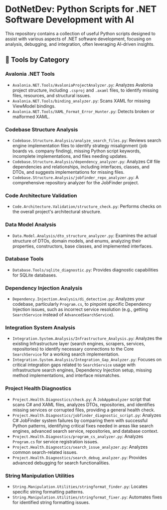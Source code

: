 # DotNetDev: Python Scripts for .NET Software Development with AI

This repository contains a collection of useful Python scripts designed to assist with various aspects of .NET software development, focusing on analysis, debugging, and integration, often leveraging AI-driven insights.

## 🔧 Tools by Category

### Avalonia .NET Tools
- `Avalonia.NET.Tools/AvaloniaProjectAnalyzer.py`: Analyzes Avalonia project structure, including `.csproj` and `.axaml` files, to identify missing files, resources, and structural issues.
- `Avalonia.NET.Tools/binding_analyzer.py`: Scans XAML for missing ViewModel bindings.
- `Avalonia.NET.Tools/XAML_Format_Error_Hunter.py`: Detects broken or malformed XAML.

### Codebase Structure Analysis
- `Codebase.Structure.Analysis/analyze_search_files.py`: Reviews search engine implementation files to identify strategy misalignment (job boards vs. company finding), missing Python script keywords, incomplete implementations, and files needing updates.
- `Codebase.Structure.Analysis/dependency_analyzer.py`: Analyzes C# file dependencies and relationships, including interfaces, classes, and DTOs, and suggests implementations for missing files.
- `Codebase.Structure.Analysis/jobfinder_repo_analyzer.py`: A comprehensive repository analyzer for the JobFinder project.

### Code Architecture Validation
- `Code.Architecture.Validation/structure_check.py`: Performs checks on the overall project's architectural structure.

### Data Model Analysis
- `Data.Model.Analysis/dto_structure_analyzer.py`: Examines the actual structure of DTOs, domain models, and enums, analyzing their properties, constructors, base classes, and implemented interfaces.

### Database Tools
- `Database.Tools/sqlite_diagnostic.py`: Provides diagnostic capabilities for SQLite databases.

### Dependency Injection Analysis
- `Dependency.Injection.Analysis/di_detective.py`: Analyzes your codebase, particularly `Program.cs`, to pinpoint specific Dependency Injection issues, such as incorrect service resolution (e.g., getting `SearchService` instead of `AdvancedSearchService`).

### Integration System Analysis
- `Integration.System.Analysis/Infrastructure_Analysis.py`: Analyzes the existing Infrastructure layer (search engines, scrapers, services, repositories) to identify necessary connections to the Core `SearchService` for a working search implementation.
- `Integration.System.Analysis/Integration_Gap_Analyzer.py`: Focuses on critical integration gaps related to `SearchService` usage with infrastructure search engines, Dependency Injection setup, missing method implementations, and interface mismatches.

### Project Health Diagnostics
- `Project.Health.Diagnostics/check.py`: A `JobAppAnalyzer` script that scans C# and XAML files, analyzes DTOs, repositories, and identifies missing services or corrupted files, providing a general health check.
- `Project.Health.Diagnostics/jobfinder_diagnostic_script.py`: Analyzes C# JobFinder system failures by comparing them with successful Python patterns, identifying critical fixes needed in areas like search engines, advanced search service, repositories, and database context.
- `Project.Health.Diagnostics/program_cs_analyzer.py`: Analyzes `Program.cs` for service registration issues.
- `Project.Health.Diagnostics/search_issue_analyzer.py`: Analyzes common search-related issues.
- `Project.Health.Diagnostics/search_debug_analyzer.py`: Provides advanced debugging for search functionalities.

### String Manipulation Utilities
- `String.Manipulation.Utilities/stringformat_finder.py`: Locates specific string formatting patterns.
- `String.Manipulation.Utilities/stringformat_fixer.py`: Automates fixes for identified string formatting issues.
